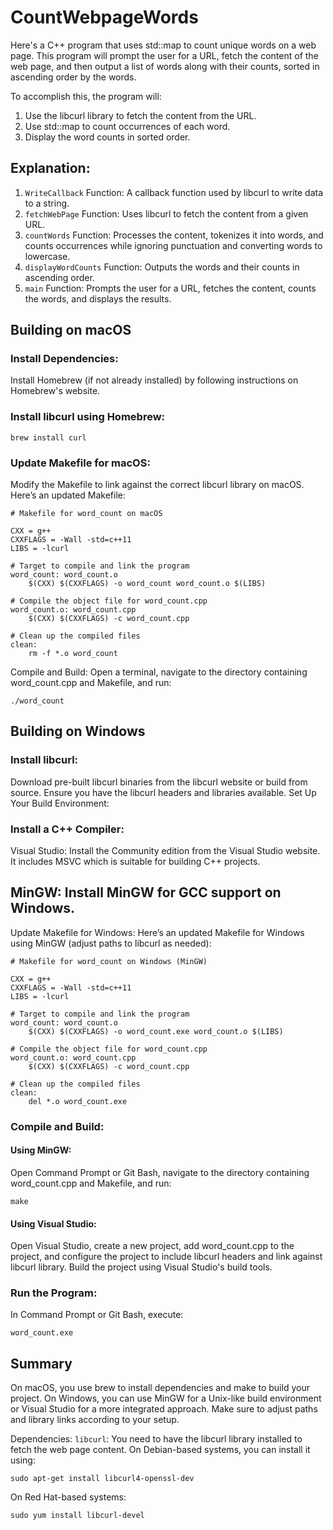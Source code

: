 # CountWebpageWords

Here's a C++ program that uses std::map to count unique words on a web page. This program will prompt the user for a URL, fetch the content of the web page, and then output a list of words along with their counts, sorted in ascending order by the words.

To accomplish this, the program will:

1. Use the libcurl library to fetch the content from the URL.
2. Use std::map to count occurrences of each word.
3. Display the word counts in sorted order.

## Explanation:
1. `WriteCallback` Function:
A callback function used by libcurl to write data to a string.
2. `fetchWebPage` Function:
Uses libcurl to fetch the content from a given URL.
3. `countWords` Function:
Processes the content, tokenizes it into words, and counts occurrences while ignoring punctuation and converting words to lowercase.
4. `displayWordCounts` Function:
Outputs the words and their counts in ascending order.
5. `main` Function:
Prompts the user for a URL, fetches the content, counts the words, and displays the results.

## Building on macOS
### Install Dependencies:
Install Homebrew (if not already installed) by following instructions on Homebrew's website.

### Install libcurl using Homebrew:
```
brew install curl
```
### Update Makefile for macOS:
Modify the Makefile to link against the correct libcurl library on macOS. Here’s an updated Makefile:
```
# Makefile for word_count on macOS

CXX = g++
CXXFLAGS = -Wall -std=c++11
LIBS = -lcurl

# Target to compile and link the program
word_count: word_count.o
	$(CXX) $(CXXFLAGS) -o word_count word_count.o $(LIBS)

# Compile the object file for word_count.cpp
word_count.o: word_count.cpp
	$(CXX) $(CXXFLAGS) -c word_count.cpp

# Clean up the compiled files
clean:
	rm -f *.o word_count
```
Compile and Build:
Open a terminal, navigate to the directory containing word_count.cpp and Makefile, and run:
```
./word_count
```

## Building on Windows
### Install libcurl:
Download pre-built libcurl binaries from the libcurl website or build from source.
Ensure you have the libcurl headers and libraries available.
Set Up Your Build Environment:

### Install a C++ Compiler:
Visual Studio: Install the Community edition from the Visual Studio website. It includes MSVC which is suitable for building C++ projects.
## MinGW: Install MinGW for GCC support on Windows.
Update Makefile for Windows:
Here’s an updated Makefile for Windows using MinGW (adjust paths to libcurl as needed):
```
# Makefile for word_count on Windows (MinGW)

CXX = g++
CXXFLAGS = -Wall -std=c++11
LIBS = -lcurl

# Target to compile and link the program
word_count: word_count.o
	$(CXX) $(CXXFLAGS) -o word_count.exe word_count.o $(LIBS)

# Compile the object file for word_count.cpp
word_count.o: word_count.cpp
	$(CXX) $(CXXFLAGS) -c word_count.cpp

# Clean up the compiled files
clean:
	del *.o word_count.exe
```
### Compile and Build:

#### Using MinGW:
Open Command Prompt or Git Bash, navigate to the directory containing word_count.cpp and Makefile, and run:
```
make
```
#### Using Visual Studio:
Open Visual Studio, create a new project, add word_count.cpp to the project, and configure the project to include libcurl headers and link against libcurl library.
Build the project using Visual Studio's build tools.
### Run the Program:
In Command Prompt or Git Bash, execute:
```
word_count.exe
```
## Summary
On macOS, you use brew to install dependencies and make to build your project.
On Windows, you can use MinGW for a Unix-like build environment or Visual Studio for a more integrated approach. Make sure to adjust paths and library links according to your setup.


Dependencies:
`libcurl`: You need to have the libcurl library installed to fetch the web page content. On Debian-based systems, you can install it using:
```
sudo apt-get install libcurl4-openssl-dev
```
On Red Hat-based systems:
```
sudo yum install libcurl-devel
```
